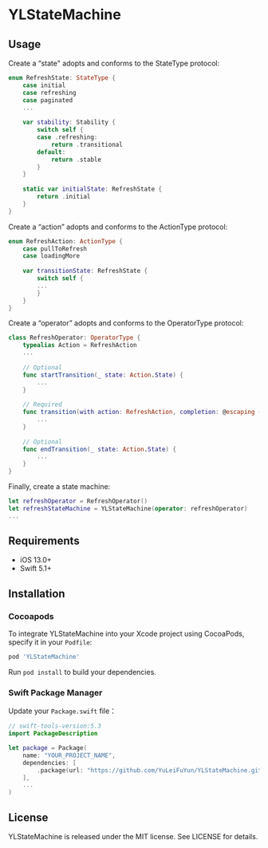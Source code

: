 # YLStateMachine
## Usage

Create a “state" adopts and conforms to the StateType protocol:

```swift
enum RefreshState: StateType {
    case initial
    case refreshing
    case paginated
	...
    
    var stability: Stability {
        switch self {
        case .refreshing:
            return .transitional
        default:
            return .stable
        }
    }
    
    static var initialState: RefreshState {
        return .initial
    }
}
```

Create a “action” adopts and conforms to the ActionType protocol:

```swift
enum RefreshAction: ActionType {
    case pullToRefresh
    case loadingMore
    
    var transitionState: RefreshState {
        switch self {
        ...
        }
    }
}
```

Create a “operator” adopts and conforms to the OperatorType protocol:

```swift
class RefreshOperator: OperatorType {
    typealias Action = RefreshAction
    ...
    
    // Optional
    func startTransition(_ state: Action.State) {
        ...
    }
    
    // Required
    func transition(with action: RefreshAction, completion: @escaping (RefreshState) -> Void) {
        ...
    }
    
    // Optional
    func endTransition(_ state: Action.State) {
        ...
    }
}
```

Finally, create a state machine:

```swift
let refreshOperator = RefreshOperator()
let refreshStateMachine = YLStateMachine(operator: refreshOperator)
...
```



## Requirements

* iOS 13.0+
* Swift 5.1+



## Installation

### Cocoapods

To integrate YLStateMachine into your Xcode project using CocoaPods, specify it in your `Podfile`:

```ruby
pod 'YLStateMachine'
```

Run `pod install` to build your dependencies.



### Swift Package Manager

Update your `Package.swift` file：

```swift
// swift-tools-version:5.3
import PackageDescription

let package = Package(
    name: "YOUR_PROJECT_NAME",
    dependencies: [
        .package(url: "https://github.com/YuLeiFuYun/YLStateMachine.git", from: "1.0.0"),
    ],
    ...
)
```



## License

YLStateMachine is released under the MIT license. See LICENSE for details.